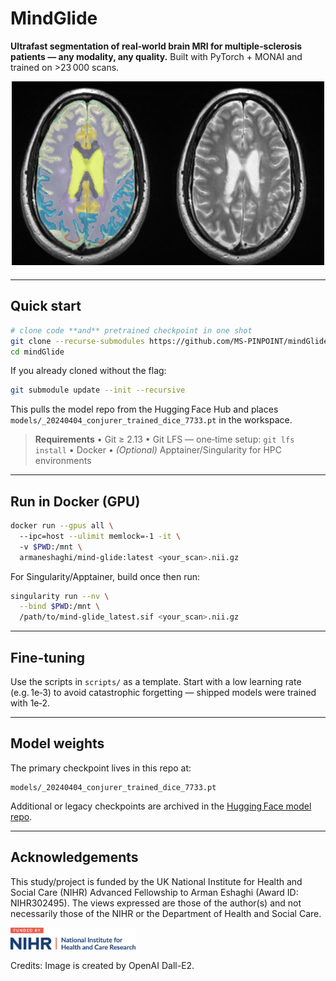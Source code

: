 
# MindGlide

**Ultrafast segmentation of real‑world brain MRI for multiple‑sclerosis patients — any modality, any quality.** Built with PyTorch + MONAI and trained on >23 000 scans.

<p align="center">
  <img src="assets/t2.png" alt="MindGlide banner" width="500" height="300">
</p>

---

## Quick start

```bash
# clone code **and** pretrained checkpoint in one shot
git clone --recurse-submodules https://github.com/MS-PINPOINT/mindGlide.git
cd mindGlide
```

If you already cloned without the flag:

```bash
git submodule update --init --recursive
```

This pulls the model repo from the Hugging Face Hub and places
`models/_20240404_conjurer_trained_dice_7733.pt` in the workspace.

> **Requirements**
> • Git ≥ 2.13
> • Git LFS — one‑time setup: `git lfs install`
> • Docker
> • *(Optional)* Apptainer/Singularity for HPC environments

---

## Run in Docker (GPU)

```bash
docker run --gpus all \  
  --ipc=host --ulimit memlock=-1 -it \  
  -v $PWD:/mnt \  
  armaneshaghi/mind-glide:latest <your_scan>.nii.gz
```

For Singularity/Apptainer, build once then run:

```bash
singularity run --nv \
  --bind $PWD:/mnt \
  /path/to/mind-glide_latest.sif <your_scan>.nii.gz
```

---

## Fine‑tuning

Use the scripts in `scripts/` as a template. Start with a low learning
rate (e.g. 1e‑3) to avoid catastrophic forgetting — shipped models were
trained with 1e‑2.

---

## Model weights

The primary checkpoint lives in this repo at:

```
models/_20240404_conjurer_trained_dice_7733.pt
```

Additional or legacy checkpoints are archived in the [Hugging Face model repo](https://huggingface.co/MS-PINPOINT/mindglide).

---

## Acknowledgements

This study/project is funded by the UK National Institute for Health and
Social Care (NIHR) Advanced Fellowship to Arman Eshaghi (Award ID:
NIHR302495). The views expressed are those of the author(s) and not
necessarily those of the NIHR or the Department of Health and Social
Care.

<p align="left">
  <img src="assets/nihr_logo.png" alt="NIHR logo" width="200">
</p>


Credits: Image is created by OpenAI Dall-E2.
